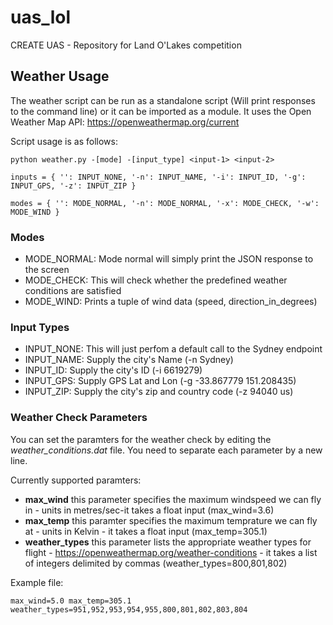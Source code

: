 # uas_lol
CREATE UAS - Repository for Land O'Lakes competition


## Weather Usage

The weather script can be run as a standalone script (Will print responses to the command line) or it can be imported as a module. It uses the Open Weather Map API: https://openweathermap.org/current

Script usage is as follows:

`python weather.py -[mode] -[input_type] <input-1> <input-2>`

`
inputs = {
    '': INPUT_NONE,
    '-n': INPUT_NAME,
    '-i': INPUT_ID,
    '-g': INPUT_GPS,
    '-z': INPUT_ZIP
}
`

`
modes = {
    '': MODE_NORMAL,
    '-n': MODE_NORMAL,
    '-x': MODE_CHECK,
    '-w': MODE_WIND
}
`

### Modes

- MODE_NORMAL: Mode normal will simply print the JSON response to the screen
- MODE_CHECK: This will check whether the predefined weather conditions are satisfied
- MODE_WIND: Prints a tuple of wind data (speed, direction_in_degrees)

### Input Types

- INPUT_NONE: This will just perfom a default call to the Sydney endpoint
- INPUT_NAME: Supply the city's Name (-n Sydney)
- INPUT_ID: Supply the city's ID (-i 6619279)
- INPUT_GPS: Supply GPS Lat and Lon (-g -33.867779 151.208435)
- INPUT_ZIP: Supply the city's zip and country code (-z 94040 us)

### Weather Check Parameters
You can set the paramters for the weather check by editing the *weather_conditions.dat* file. You need to separate each parameter by a new line.

Currently supported paramters:
- **max_wind** this parameter specifies the maximum windspeed we can fly in - units in metres/sec-it takes a float input (max_wind=3.6)
- **max_temp** this paramter specifies the maximum temprature we can fly at - units in Kelvin - it takes a float input (max_temp=305.1)
- **weather_types** this parameter lists the appropriate weather types for flight - https://openweathermap.org/weather-conditions - it takes a list of integers delimited by commas (weather_types=800,801,802)

Example file:

`
max_wind=5.0
max_temp=305.1
weather_types=951,952,953,954,955,800,801,802,803,804
`
